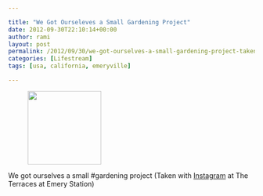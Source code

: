 ```yaml
---

title: "We Got Ourseleves a Small Gardening Project"
date: 2012-09-30T22:10:14+00:00
author: rami
layout: post
permalink: /2012/09/30/we-got-ourselves-a-small-gardening-project-taken/
categories: [Lifestream]
tags: [usa, california, emeryville]

---
```


<div id='gallery-100' class='gallery galleryid-1734 gallery-columns-3 gallery-size-thumbnail'>
  <figure class='gallery-item'> 
  
  <div class='gallery-icon landscape'>
    <a href='http://139.59.20.41/2012/09/30/we-got-ourselves-a-small-gardening-project-taken/attachment/1735/'><img width="150" height="150" src="http://139.59.20.41/wp-content/uploads/2012/09/tumblr_mb6o9311211qb4qlko1_1280-150x150.jpg" class="attachment-thumbnail size-thumbnail" alt="" srcset="http://139.59.20.41/wp-content/uploads/2012/09/tumblr_mb6o9311211qb4qlko1_1280-150x150.jpg 150w, http://139.59.20.41/wp-content/uploads/2012/09/tumblr_mb6o9311211qb4qlko1_1280-300x300.jpg 300w, http://139.59.20.41/wp-content/uploads/2012/09/tumblr_mb6o9311211qb4qlko1_1280-100x100.jpg 100w, http://139.59.20.41/wp-content/uploads/2012/09/tumblr_mb6o9311211qb4qlko1_1280.jpg 612w" sizes="100vw" /></a>
  </div></figure>
</div>

We got ourselves a small #gardening project (Taken with [Instagram](http://instagram.com) at The Terraces at Emery Station)
